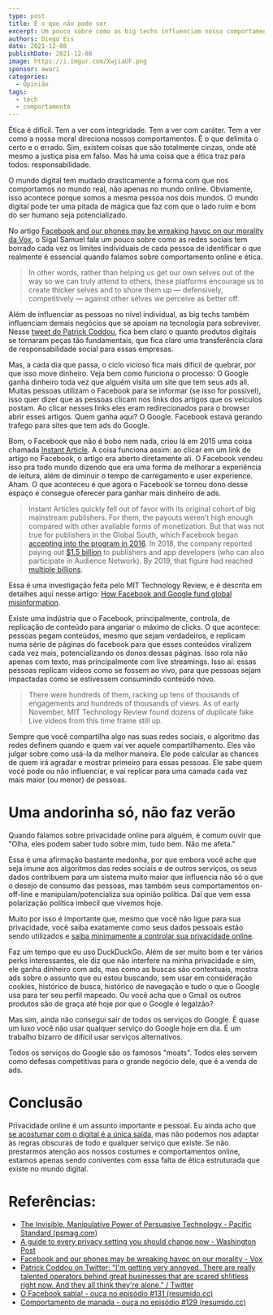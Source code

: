 ```yaml
---
type: post
title: É o que não pode ser
excerpt: Um pouco sobre como as big techs influenciam nosso comportamento
authors: Diego Eis
date: 2021-12-08
publishDate: 2021-12-08
image: https://i.imgur.com/XwjiaUF.png
sponsor: awari
categories:
  - Opinião
tags:
  - tech
  - comportamento
---
```


Ética é difícil. Tem a ver com integridade. Tem a ver com caráter. Tem a ver como a nossa moral direciona nossos comportamentos. É o que delimita o certo e o errado. Sim, existem coisas que são totalmente cinzas, onde até mesmo a justiça pisa em falso. Mas há uma coisa que a ética traz para todos: responsabilidade.

O mundo digital tem mudado drasticamente a forma com que nos comportamos no mundo real, não apenas no mundo online. Obviamente, isso acontece porque somos a mesma pessoa nos dois mundos. O mundo digital pode ter uma pitada de mágica que faz com que o lado ruim e bom do ser humano seja potencializado.

No artigo [Facebook and our phones may be wreaking havoc on our morality da Vox](https://www.vox.com/the-highlight/22585287/technology-smartphones-gmail-attention-morality), o Sigal Samuel fala um pouco sobre como as redes sociais tem borrado cada vez os limites individuais de cada pessoa de identificar o que realmente é essencial quando falamos sobre comportamento online e ética.

> In other words, rather than helping us get our own selves out of the way so we can truly attend to others, these platforms encourage us to create thicker selves and to shore them up — defensively, competitively — against other selves we perceive as better off.

Além de influenciar as pessoas no nível individual, as big techs também influenciam demais negócios que se apoiam na tecnologia para sobreviver. Nesse [tweet do Patrick Coddou](https://twitter.com/soundslikecanoe/status/1440117176132935683?ref_src=twsrc%5Etfw), fica bem claro o quanto produtos digitais se tornaram peças tão fundamentais, que fica claro uma transferência clara de responsabilidade social para essas empresas.

Mas, a cada dia que passa, o ciclo vicioso fica mais difícil de quebrar, por que isso move dinheiro. Veja bem como funciona o processo: O Google ganha dinheiro toda vez que alguém visita um site que tem seus ads ali. Muitas pessoas utilizam o Facebook para se informar (se isso for possível), isso quer dizer que as pessoas clicam nos links dos artigos que os veículos postam. Ao clicar nesses links eles eram redirecionados para o browser abrir esses artigos. Quem ganha aqui? O Google. Facebook estava gerando trafego para sites que tem ads do Google.

Bom, o Facebook que não é bobo nem nada, criou lá em 2015 uma coisa chamada [Instant Article](https://www.facebook.com/formedia/blog/introducing-instant-articles). A coisa funciona assim: ao clicar em um link de artigo no Facebook, o artigo era aberto diretamente ali. O Facebook vendeu isso pra todo mundo dizendo que era uma forma de melhorar a experiência de leitura, além de diminuir o tempo de carregamento e user experience. Aham. O que aconteceu é que agora o Facebook se tornou dono desse espaço e consegue oferecer para ganhar mais dinheiro de ads.

> Instant Articles quickly fell out of favor with its original cohort of big mainstream publishers. For them, the payouts weren’t high enough compared with other available forms of monetization. But that was not true for publishers in the Global South, which Facebook began [accepting into the program in 2016](https://www.wsj.com/articles/facebook-opens-up-instant-articles-to-all-publishers-1455732001). In 2018, the company reported paying out [$1.5 billion](https://web.archive.org/web/20200106054957/https://www.facebook.com/audiencenetwork/) to publishers and app developers (who can also participate in Audience Network). By 2019, that figure had reached [multiple billions](https://www.facebook.com/audiencenetwork/resources/blog/preparing-audience-network-for-ios14).

Essa é uma investigação feita pelo MIT Technology Review, e é descrita em detalhes aqui nesse artigo: [How Facebook and Google fund global misinformation](https://www.technologyreview.com/2021/11/20/1039076/facebook-google-disinformation-clickbait/?s=09&utm_source=pocket_mylist).

Existe uma indústria que o Facebook, principalmente, controla, de replicação de conteúdo para angariar o máximo de clicks. O que acontece: pessoas pegam conteúdos, mesmo que sejam verdadeiros, e replicam numa série de páginas do facebook para que esses conteúdos viralizem cada vez mais, potencializando os donos dessas páginas. Isso rola não apenas com texto, mas principalmente com live streamings. Isso aí: essas pessoas replicam vídeos como se fossem ao vivo, para que pessoas sejam impactadas como se estivessem consumindo conteúdo novo.

> There were hundreds of them, racking up tens of thousands of engagements and hundreds of thousands of views. As of early November, MIT Technology Review found dozens of duplicate fake Live videos from this time frame still up.

Sempre que você compartilha algo nas suas redes sociais, o algoritmo das redes definem quando e quem vai ver aquele compartilhamento. Eles vão julgar sobre como usá-la da melhor maneira. Ele pode calcular as chances de quem irá agradar e mostrar primeiro para essas pessoas. Ele sabe quem você pode ou não influenciar, e vai replicar para uma camada cada vez mais maior (ou menor) de pessoas.

# Uma andorinha só, não faz verão

Quando falamos sobre privacidade online para alguém, é comum ouvir que "Olha, eles podem saber tudo sobre mim, tudo bem. Não me afeta."

Essa é uma afirmação bastante medonha, por que embora você ache que seja imune aos algoritmos das redes sociais e de outros serviços, os seus dados contribuem para um sistema muito maior que influencia não só o que o desejo de consumo das pessoas, mas também seus comportamentos on-off-line e manipulam/potencializa sua opinião política. Daí que vem essa polarização política imbecil que vivemos hoje.

Muito por isso é importante que, mesmo que você não ligue para sua privacidade, você saiba exatamente como seus dados pessoais estão sendo utilizados e [saiba minimamente a controlar sua privacidade online](https://www.washingtonpost.com/technology/interactive/2021/privacy-settings-guide/).

Faz um tempo que eu uso DuckDuckGo. Além de ser muito bom e ter vários perks interessantes, ele diz que não interfere na minha privacidade e sim, ele ganha dinheiro com ads, mas como as buscas são contextuais, mostra ads sobre o assunto que eu estou buscando, sem usar em consideração cookies, histórico de busca, histórico de navegação e tudo o que o Google usa para ter seu perfil mapeado. Ou você acha que o Gmail os outros produtos são de graça até hoje por que o Google é legalzão?

Mas sim, ainda não consegui sair de todos os serviços do Google. É quase um luxo você não usar qualquer serviço do Google hoje em dia. É um trabalho bizarro de difícil usar serviços alternativos.

Todos os serviços do Google são os famosos "moats". Todos eles servem como defesas competitivas para o grande negócio dele, que é a venda de ads.

# Conclusão

Privacidade online é um assunto importante e pessoal. Eu ainda acho que [se acostumar com o digital é a única saída](https://diegoeis.com/se-acostumar-com-o-digital-e-a-unica-saida/), mas não podemos nos adaptar às regras obscuras de todo e qualquer serviço que existe. Se não prestarmos atenção aos nossos costumes e comportamentos online, estamos apenas sendo coniventes com essa falta de ética estruturada que existe no mundo digital.

# Referências:

* [The Invisible, Manipulative Power of Persuasive Technology - Pacific Standard (psmag.com)](https://psmag.com/environment/captology-fogg-invisible-manipulative-power-persuasive-technology-81301)
* [A guide to every privacy setting you should change now - Washington Post](https://www.washingtonpost.com/technology/interactive/2021/privacy-settings-guide/)
* [Facebook and our phones may be wreaking havoc on our morality - Vox](https://pmletter.substack.com/p/pm-letter-123-e-o-que-nao-pode-ser#:~:text=Facebook%20and%20our%20phones%20may%20be%20wreaking%20havoc%20on%20our%20morality%20-%20Vox)
* [Patrick Coddou on Twitter: "I'm getting very annoyed. There are really talented operators behind great businesses that are scared sh!itless right now. And they all think they're alone." / Twitter](https://twitter.com/soundslikecanoe/status/1440117176132935683?ref_src=twsrc%5Etfw)
* [O Facebook sabia! - ouça no episódio #131 (resumido.cc)](https://resumido.cc/podcasts/o-facebook-sabia/)
* [Comportamento de manada - ouça no episódio #129 (resumido.cc)](https://resumido.cc/podcasts/comportamento-de-manada/)